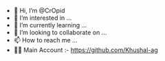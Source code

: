 - 👋 Hi, I’m @CrOpid
- 👀 I’m interested in ...
- 🌱 I’m currently learning ...
- 💞️ I’m looking to collaborate on ...
- 📫 How to reach me ...
- 🙋‍♂️ Main Account :- https://github.com/Khushal-ag

<!---
CrOpid/CrOpid is a ✨ special ✨ repository because its `README.md` (this file) appears on your GitHub profile.
You can click the Preview link to take a look at your changes.
--->

